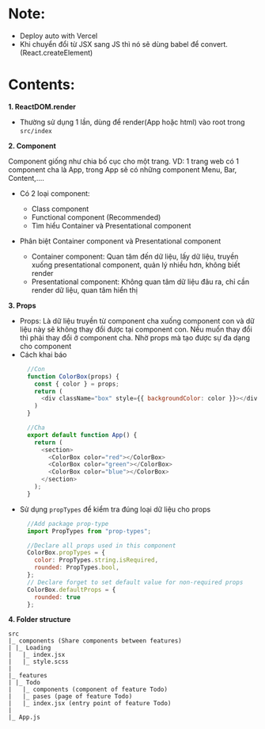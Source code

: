 # Note:

* Deploy auto with Vercel
* Khi chuyển đổi từ JSX sang JS thì nó sẽ dùng babel để convert. 
  (React.createElement)

# Contents:

**1. ReactDOM.render**
* Thường sử dụng 1 lần, dùng để render(App hoặc html) vào root trong `src/index`


**2. Component**

Component giống như chia bố cục cho một trang. VD: 1 trang web có 1 component cha là App, trong App sẽ có những component Menu, Bar, Content,.... 
* Có 2 loại component:
  
  * Class component
  * Functional component (Recommended)
  * Tìm hiểu Container và Presentational component
* Phân biệt Container component và Presentational component
  * Container component: Quan tâm đến dữ liệu, lấy dữ liệu, truyền xuống presentational component, quản lý nhiều hơn, không biết render
  * Presentational component: Không quan tâm dữ liệu đâu ra, chỉ cần render dữ liệu, quan tâm hiển thị

**3. Props**

* Props: Là dữ liệu truyền từ component cha xuống component con và dữ liệu này sẽ không thay đổi được tại component con. Nếu muốn thay đổi thì phải thay đổi ở component cha. Nhờ props mà tạo được sự đa dạng cho component
* Cách khai báo
  ```js
    //Con
    function ColorBox(props) {
      const { color } = props;
      return (
        <div className="box" style={{ backgroundColor: color }}></div>
      )
    }

    //Cha
    export default function App() {
      return (
        <section>
          <ColorBox color="red"></ColorBox>
          <ColorBox color="green"></ColorBox>
          <ColorBox color="blue"></ColorBox>
        </section>
      );
    }
  ```
* Sử dụng `propTypes` để kiểm tra đúng loại dữ liệu cho props
  ```js
    //Add package prop-type
    import PropTypes from "prop-types";

    //Declare all props used in this component
    ColorBox.propTypes = {
      color: PropTypes.string.isRequired,
      rounded: PropTypes.bool,
    };
    // Declare forget to set default value for non-required props
    ColorBox.defaultProps = {
      rounded: true
    };
  ```
**4. Folder structure**
  ```
  src
  |_ components (Share components between features)
  | |_ Loading
  |   |_ index.jsx
  |   |_ style.scss
  |
  |_ features
  | |_ Todo
  |   |_ components (component of feature Todo)
  |   |_ pases (page of feature Todo)
  |   |_ index.jsx (entry point of feature Todo)
  |
  |_ App.js
  ```